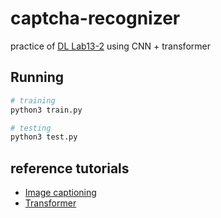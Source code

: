 # captcha-recognizer
practice of [DL Lab13-2](https://nthu-datalab.github.io/ml/labs/13-2_Image-Caption/13-2_Image-Caption.html) using CNN + transformer
## Running
```bash
# training
python3 train.py

# testing
python3 test.py
```
## reference tutorials
+ [Image captioning](https://www.tensorflow.org/tutorials/text/image_captioning)
+ [Transformer](https://www.tensorflow.org/tutorials/text/transformer)
